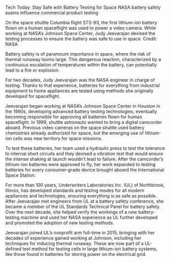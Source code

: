 Tech Today: Stay Safe with Battery Testing for Space 
 NASA battery safety exams influence commercial product testing

On the space shuttle Columbia flight STS-93, the first lithium-ion battery flown on a human spaceflight was used to power a video camera. While working at NASA’s Johnson Space Center, Judy Jeevarajan devised the testing processes to ensure the battery was safe to use in space. Credit: NASA

Battery safety is of paramount importance in space, where the risk of thermal runaway looms large. This dangerous reaction, characterized by a continuous escalation of temperatures within the battery, can potentially lead to a fire or explosion.

For two decades, Judy Jeevarajan was the NASA engineer in charge of testing. Thanks to that experience, batteries for everything from industrial equipment to home appliances are tested using methods she originally developed for spaceflight.

Jeevarajan began working at NASA’s Johnson Space Center in Houston in the 1990s, developing advanced battery testing technologies, eventually becoming responsible for approving all batteries flown for human spaceflight. In 1999, shuttle astronauts wanted to bring a digital camcorder aboard. Previous video cameras on the space shuttle used battery chemistries already authorized for space, but the emerging use of lithium-ion cells was new territory for space missions.

To test these batteries, her team used a hydraulic press to test the tolerance to internal short circuits and they devised a vibration test that would ensure the intense shaking at launch wouldn’t lead to failure. After the camcorder’s lithium-ion batteries were approved to fly, her work expanded to testing batteries for every consumer-grade device brought aboard the International Space Station.

For more than 100 years, Underwriters Laboratories Inc. (UL) of Northbrook, Illinois, has developed standards and testing modes for all modern appliances and technologies, ensuring everything is as safe as possible. After Jeevarajan met engineers from UL at a battery safety conference, she became a member of the UL Standards Technical Panel for battery safety. Over the next decade, she helped verify the workings of a new battery-testing machine and used her NASA experience as UL further developed and promoted the adoption of new testing methods.

Jeevarajan joined UL’s nonprofit arm full-time in 2015, bringing with her decades of experience gained working at Johnson, including her techniques for inducing thermal runaway. These are now part of a UL-defined test method for testing cells in large lithium-ion battery systems, like those found in batteries for storing power on the electrical grid.